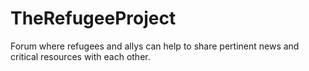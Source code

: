 # TheRefugeeProject
Forum where refugees and allys can help to share pertinent news and critical resources with each other.  
